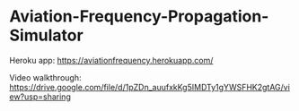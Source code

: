 ﻿# Aviation-Frequency-Propagation-Simulator

Heroku app: https://aviationfrequency.herokuapp.com/

Video walkthrough: https://drive.google.com/file/d/1pZDn_auufxkKg5IMDTy1gYWSFHK2gtAG/view?usp=sharing

